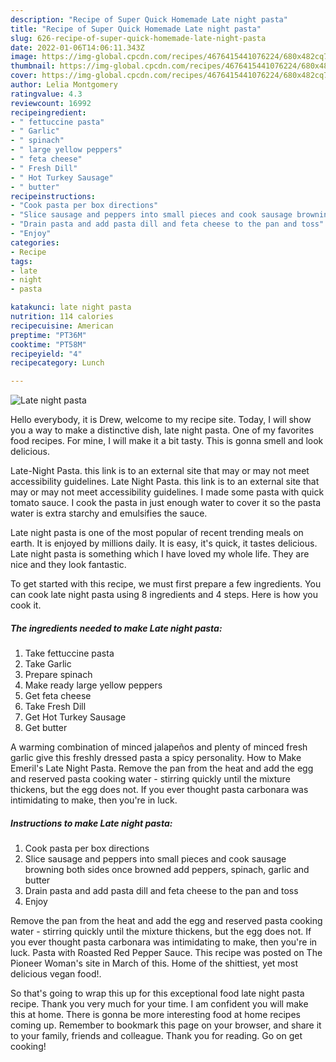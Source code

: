 ```yaml
---
description: "Recipe of Super Quick Homemade Late night pasta"
title: "Recipe of Super Quick Homemade Late night pasta"
slug: 626-recipe-of-super-quick-homemade-late-night-pasta
date: 2022-01-06T14:06:11.343Z
image: https://img-global.cpcdn.com/recipes/4676415441076224/680x482cq70/late-night-pasta-recipe-main-photo.jpg
thumbnail: https://img-global.cpcdn.com/recipes/4676415441076224/680x482cq70/late-night-pasta-recipe-main-photo.jpg
cover: https://img-global.cpcdn.com/recipes/4676415441076224/680x482cq70/late-night-pasta-recipe-main-photo.jpg
author: Lelia Montgomery
ratingvalue: 4.3
reviewcount: 16992
recipeingredient:
- " fettuccine pasta"
- " Garlic"
- " spinach"
- " large yellow peppers"
- " feta cheese"
- " Fresh Dill"
- " Hot Turkey Sausage"
- " butter"
recipeinstructions:
- "Cook pasta per box directions"
- "Slice sausage and peppers into small pieces and cook sausage browning both sides once browned add peppers, spinach, garlic and butter"
- "Drain pasta and add pasta dill and feta cheese to the pan and toss"
- "Enjoy"
categories:
- Recipe
tags:
- late
- night
- pasta

katakunci: late night pasta 
nutrition: 114 calories
recipecuisine: American
preptime: "PT36M"
cooktime: "PT58M"
recipeyield: "4"
recipecategory: Lunch

---
```



![Late night pasta](https://img-global.cpcdn.com/recipes/4676415441076224/680x482cq70/late-night-pasta-recipe-main-photo.jpg)

Hello everybody, it is Drew, welcome to my recipe site. Today, I will show you a way to make a distinctive dish, late night pasta. One of my favorites food recipes. For mine, I will make it a bit tasty. This is gonna smell and look delicious.

Late-Night Pasta. this link is to an external site that may or may not meet accessibility guidelines. Late Night Pasta. this link is to an external site that may or may not meet accessibility guidelines. I made some pasta with quick tomato sauce. I cook the pasta in just enough water to cover it so the pasta water is extra starchy and emulsifies the sauce.

Late night pasta is one of the most popular of recent trending meals on earth. It is enjoyed by millions daily. It is easy, it's quick, it tastes delicious. Late night pasta is something which I have loved my whole life. They are nice and they look fantastic.


To get started with this recipe, we must first prepare a few ingredients. You can cook late night pasta using 8 ingredients and 4 steps. Here is how you cook it.

<!--inarticleads1-->

##### The ingredients needed to make Late night pasta:

1. Take  fettuccine pasta
1. Take  Garlic
1. Prepare  spinach
1. Make ready  large yellow peppers
1. Get  feta cheese
1. Take  Fresh Dill
1. Get  Hot Turkey Sausage
1. Get  butter


A warming combination of minced jalapeños and plenty of minced fresh garlic give this freshly dressed pasta a spicy personality. How to Make Emeril&#39;s Late Night Pasta. Remove the pan from the heat and add the egg and reserved pasta cooking water - stirring quickly until the mixture thickens, but the egg does not. If you ever thought pasta carbonara was intimidating to make, then you&#39;re in luck. 

<!--inarticleads2-->

##### Instructions to make Late night pasta:

1. Cook pasta per box directions
1. Slice sausage and peppers into small pieces and cook sausage browning both sides once browned add peppers, spinach, garlic and butter
1. Drain pasta and add pasta dill and feta cheese to the pan and toss
1. Enjoy


Remove the pan from the heat and add the egg and reserved pasta cooking water - stirring quickly until the mixture thickens, but the egg does not. If you ever thought pasta carbonara was intimidating to make, then you&#39;re in luck. Pasta with Roasted Red Pepper Sauce. This recipe was posted on The Pioneer Woman&#39;s site in March of this. Home of the shittiest, yet most delicious vegan food!. 

So that's going to wrap this up for this exceptional food late night pasta recipe. Thank you very much for your time. I am confident you will make this at home. There is gonna be more interesting food at home recipes coming up. Remember to bookmark this page on your browser, and share it to your family, friends and colleague. Thank you for reading. Go on get cooking!
